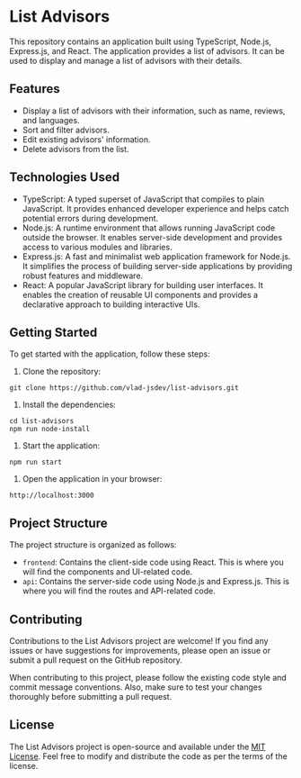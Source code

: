 # List Advisors

This repository contains an application built using TypeScript, Node.js, Express.js, and React. The application provides a list of advisors. It can be used to display and manage a list of advisors with their details.

## Features

*   Display a list of advisors with their information, such as name, reviews, and languages.
*   Sort and filter advisors.
*   Edit existing advisors' information.
*   Delete advisors from the list.

## Technologies Used

*   TypeScript: A typed superset of JavaScript that compiles to plain JavaScript. It provides enhanced developer experience and helps catch potential errors during development.
*   Node.js: A runtime environment that allows running JavaScript code outside the browser. It enables server-side development and provides access to various modules and libraries.
*   Express.js: A fast and minimalist web application framework for Node.js. It simplifies the process of building server-side applications by providing robust features and middleware.
*   React: A popular JavaScript library for building user interfaces. It enables the creation of reusable UI components and provides a declarative approach to building interactive UIs.

## Getting Started

To get started with the application, follow these steps:

1.  Clone the repository:

```
git clone https://github.com/vlad-jsdev/list-advisors.git

```


1.  Install the dependencies:

```
cd list-advisors 
npm run node-install 

```

1.  Start the application:

```
npm run start 

```

1.  Open the application in your browser:

```
http://localhost:3000 

```

## Project Structure

The project structure is organized as follows:

*   `frontend`: Contains the client-side code using React. This is where you will find the components and UI-related code.
*   `api`: Contains the server-side code using Node.js and Express.js. This is where you will find the routes and API-related code.

## Contributing

Contributions to the List Advisors project are welcome! If you find any issues or have suggestions for improvements, please open an issue or submit a pull request on the GitHub repository.

When contributing to this project, please follow the existing code style and commit message conventions. Also, make sure to test your changes thoroughly before submitting a pull request.

## License

The List Advisors project is open-source and available under the [MIT License](https://chat.openai.com/LICENSE). Feel free to modify and distribute the code as per the terms of the license.